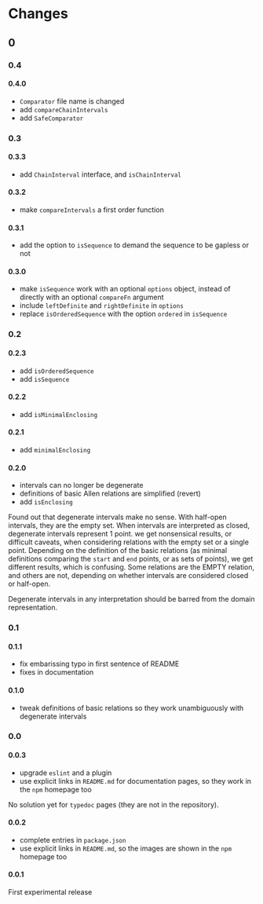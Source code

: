 # Changes

## 0

### 0.4

#### 0.4.0

- `Comparator` file name is changed
- add `compareChainIntervals`
- add `SafeComparator`

### 0.3

#### 0.3.3

- add `ChainInterval` interface, and `isChainInterval`

#### 0.3.2

- make `compareIntervals` a first order function

#### 0.3.1

- add the option to `isSequence` to demand the sequence to be gapless or not

#### 0.3.0

- make `isSequence` work with an optional `options` object, instead of directly with an optional `compareFn` argument
- include `leftDefinite` and `rightDefinite` in `options`
- replace `isOrderedSequence` with the option `ordered` in `isSequence`

### 0.2

#### 0.2.3

- add `isOrderedSequence`
- add `isSequence`

#### 0.2.2

- add `isMinimalEnclosing`

#### 0.2.1

- add `minimalEnclosing`

#### 0.2.0

- intervals can no longer be degenerate
- definitions of basic Allen relations are simplified (revert)
- add `isEnclosing`

Found out that degenerate intervals make no sense. With half-open intervals, they are the empty set. When intervals are
interpreted as closed, degenerate intervals represent 1 point. we get nonsensical results, or difficult caveats, when
considering relations with the empty set or a single point. Depending on the definition of the basic relations (as
minimal definitions comparing the `start` and `end` points, or as sets of points), we get different results, which is
confusing. Some relations are the EMPTY relation, and others are not, depending on whether intervals are considered
closed or half-open.

Degenerate intervals in any interpretation should be barred from the domain representation.

### 0.1

#### 0.1.1

- fix embarissing typo in first sentence of README
- fixes in documentation

#### 0.1.0

- tweak definitions of basic relations so they work unambiguously with degenerate intervals

### 0.0

#### 0.0.3

- upgrade `eslint` and a plugin
- use explicit links in `README.md` for documentation pages, so they work in the `npm` homepage too

No solution yet for `typedoc` pages (they are not in the repository).

#### 0.0.2

- complete entries in `package.json`
- use explicit links in `README.md`, so the images are shown in the `npm` homepage too

#### 0.0.1

First experimental release
